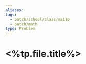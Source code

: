 ```yaml
---
aliases: 
tags:
  - batch/school/class/ma110
  - batch/math
type: Problem
---
```

# <%tp.file.title%>
